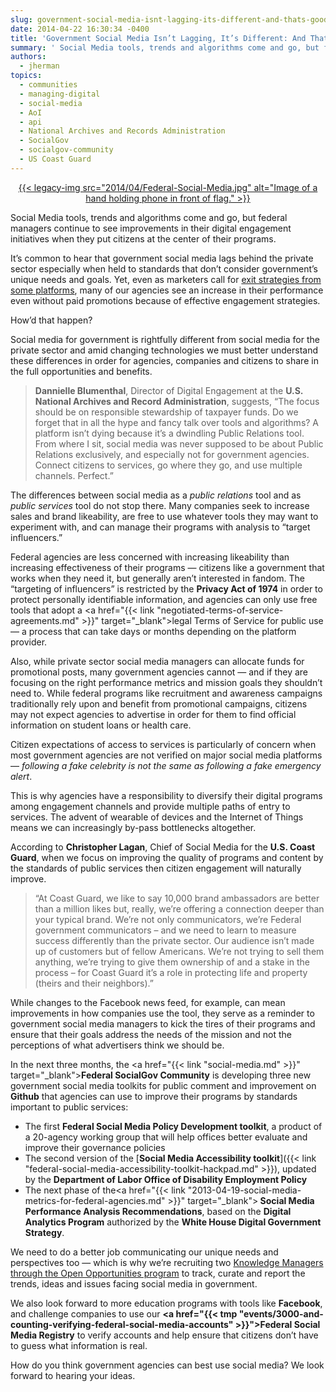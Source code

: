 ```yaml
---
slug: government-social-media-isnt-lagging-its-different-and-thats-good
date: 2014-04-22 16:30:34 -0400
title: 'Government Social Media Isn’t Lagging, It’s Different: And That’s Good'
summary: ' Social Media tools, trends and algorithms come and go, but federal managers continue to see improvements in their digital engagement initiatives when they put citizens at the center of their programs. It’s common to hear that government social media lags behind'
authors:
  - jherman
topics:
  - communities
  - managing-digital
  - social-media
  - AoI
  - api
  - National Archives and Records Administration
  - SocialGov
  - socialgov-community
  - US Coast Guard
---
```


<p style="text-align: center">
  <a href="https://s3.amazonaws.com/digitalgov/_legacy-img/2014/04/Federal-Social-Media.jpg">{{< legacy-img src="2014/04/Federal-Social-Media.jpg" alt="Image of a hand holding phone in front of flag." >}}</a>
</p>

Social Media tools, trends and algorithms come and go, but federal managers continue to see improvements in their digital engagement initiatives when they put citizens at the center of their programs.

It’s common to hear that government social media lags behind the private sector especially when held to standards that don’t consider government&#8217;s unique needs and goals. Yet, even as marketers call for [exit strategies from some platforms](http://www.govloop.com/profiles/blogs/we-need-an-exit-strategy-for-facebook), many of our agencies  see an increase in their performance even without paid promotions because of effective engagement strategies.

How’d that happen?

Social media for government is rightfully different from social media for the private sector and amid changing technologies we must better understand these differences in order for agencies, companies and citizens to share in the full opportunities and benefits.

> **Dannielle Blumenthal**, Director of Digital Engagement at the **U.S. National Archives and Record Administration**, suggests, “The focus should be on responsible stewardship of taxpayer funds. Do we forget that in all the hype and fancy talk over tools and algorithms? A platform isn’t dying because it&#8217;s a dwindling Public Relations tool. From where I sit, social media was never supposed to be about Public Relations exclusively, and especially not for government agencies. Connect citizens to services, go where they go, and use multiple channels. Perfect.”

The differences between social media as a _public relations_ tool and as _public services_ tool do not stop there. Many companies seek to increase sales and brand likeability, are free to use whatever tools they may want to experiment with, and can manage their programs with analysis to &#8220;target influencers.&#8221;

Federal agencies are less concerned with increasing likeability than increasing effectiveness of their programs &#8212; citizens like a government that works when they need it, but generally aren&#8217;t interested in fandom. The &#8220;targeting of influencers&#8221; is restricted by the **Privacy Act of 1974** in order to protect personally identifiable information, and agencies can only use free tools that adopt a <a href="{{< link "negotiated-terms-of-service-agreements.md" >}}" target="_blank">legal Terms of Service for public use</a> &#8212; a process that can take days or months depending on the platform provider.

Also, while private sector social media managers can allocate funds for promotional posts, many government agencies cannot &#8212; and if they are focusing on the right performance metrics and mission goals they shouldn&#8217;t need to. While federal programs like recruitment and awareness campaigns traditionally rely upon and benefit from promotional campaigns, citizens may not expect agencies to advertise in order for them to find official information on student loans or health care.

Citizen expectations of access to services is particularly of concern when most government agencies are not verified on major social media platforms &#8212; _following a fake celebrity is not the same as following a fake emergency alert_.

This is why agencies have a responsibility to diversify their digital programs among engagement channels and provide multiple paths of entry to services. The advent of wearable of devices and the Internet of Things means we can increasingly by-pass bottlenecks altogether.

According to **Christopher Lagan**, Chief of Social Media for the **U.S. Coast Guard**, when we focus on improving the quality of programs and content by the standards of public services then citizen engagement will naturally improve.

> “At Coast Guard, we like to say 10,000 brand ambassadors are better than a million likes but, really, we’re offering a connection deeper than your typical brand. We&#8217;re not only communicators, we&#8217;re Federal government communicators &#8211; and we need to learn to measure success differently than the private sector. Our audience isn&#8217;t made up of customers but of fellow Americans. We&#8217;re not trying to sell them anything, we&#8217;re trying to give them ownership of and a stake in the process &#8211; for Coast Guard it&#8217;s a role in protecting life and property (theirs and their neighbors).”

While changes to the Facebook news feed, for example, can mean improvements in how companies use the tool, they serve as a reminder to government social media managers to kick the tires of their programs and ensure that their goals address the needs of the mission and not the perceptions of what advertisers think we should be.

In the next three months, the <a href="{{< link "social-media.md" >}}" target="_blank"><strong>Federal SocialGov Community</strong></a> is developing three new government social media toolkits for public comment and improvement on **Github** that agencies can use to improve their programs by standards important to public services:

  * The first **Federal Social Media Policy Development toolkit**, a product of a 20-agency working group that will help offices better evaluate and improve their governance policies
  * The second version of the [**Social Media Accessibility toolkit**]({{< link "federal-social-media-accessibility-toolkit-hackpad.md" >}}), updated by the **Department of Labor Office of Disability Employment Policy**
  * The next phase of the<a href="{{< link "2013-04-19-social-media-metrics-for-federal-agencies.md" >}}" target="_blank"><strong> Social Media Performance Analysis Recommendations</strong></a>, based on the **Digital Analytics Program** authorized by the **White House Digital Government Strategy**.

We need to do a better job communicating our unique needs and perspectives too &#8212; which is why we&#8217;re recruiting two <a href="http://gsablogs.gsa.gov/dsic/2014/04/08/knowledge-manager-for-federal-wide-digital-engagement/" target="_blank">Knowledge Managers through the Open Opportunities program</a> to track, curate and report the trends, ideas and issues facing social media in government.

We also look forward to more education programs with tools like **Facebook**, and challenge companies to use our **<a href="{{< tmp "events/3000-and-counting-verifying-federal-social-media-accounts" >}}">Federal Social Media Registry</a>** to verify accounts and help ensure that citizens don’t have to guess what information is real.

How do you think government agencies can best use social media? We look forward to hearing your ideas.
